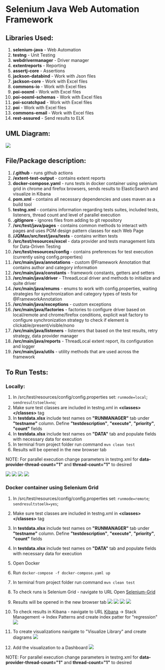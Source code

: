 # Selenium Java Web Automation Framework

## Libraries Used:

1. **selenium-java** - Web Automation
2. **testng** - Unit Testing
3. **webdrivermanager** - Driver manager
4. **extentreports** - Reporting
5. **assertj-core** - Assertions
6. **jackson-databind** - Work with Json files
7. **jackson-core** - Work with Excel files
8. **commons-io** - Work with Excel files
9. **poi-ooxml** - Work with Excel files
10. **poi-ooxml-schemas** - Work with Excel files
11. **poi-scratchpad** - Work with Excel files
12. **poi** - Work with Excel files
13. **commons-email** - Work with Excel files
14. **rest-assured** - Send results to ELK

## UML Diagram:
![](/Users/maxsudik/IdeaProjects/JQMax/readmeImages/img.png)

## File/Package description:
1. **/.github** - runs github actions
2. **/extent-test-output** - contains extent reports
3. **docker-compose.yaml** - runs tests in docker container using selenium grid in chrome and firefox browsers, sends results to ElasticSearch and visualize in Kibana
4. **pom.xml** - contains all necessary dependencies and uses maven as a build tool
5. **testng.xml** - contains information regarding tests suites, included tests, listeners, thread count and level of parallel execution
6. **.gitignore** - ignores files from adding to git repository
7. **/src/test/java/pages** - contains common methods to interact with pages and uses POM design pattern classes for each Web Page
8. **/JQMax/src/test/java/tests** - contains written tests
9. **/src/test/resources/excel** - data provider and tests management lists for Data-Driven Testing
10. **/src/test/resources/config** - contains preferences for test execution (currently using config.properties)
11. **/src/main/java/annotations** - custom @Framework Annotation that contains author and category information
12. **/src/main/java/constants** - framework constants, getters and setters
13. **/src/main/java/driver** - ThreadLocal driver and methods to initialize and quite driver
14. **/src/main/java/enums** - enums to work with config.properties, waiting strategies for synchronization and category types of tests for @FrameworkAnnotation
15. **/src/main/java/exceptions** - custom exceptions
16. **/src/main/java/factories** - factories to configure driver based on local/remote and chrome/firefox conditions, explicit wait factory to configure synchronization strategy to check if element is clickable/present/visible/nono
17. **/src/main/java/listeners** - listeners that based on the test results, retry strategy, data provider manager
18. **/src/main/java/reports** - ThreadLocal extent report, its configuration and logger
19. **/src/main/java/utils** - utility methods that are used across the framework

## To Run Tests:

### Locally:
1. In /src/test/resources/config/config.properties set: ```runmode=local```; ```sendresultstoelk=no```;
2. Make sure test classes are included in testng.xml in **\<classes> \</classes>** tag
3. In **testdata.xlsx** include test names on **"RUNMANAGER"** tab under **"testname"** column. Define **"testdescription"**, **"execute"**, **"priority"**, **"count"** fields
4. In **testdata.xlsx** include test names on **"DATA"** tab and populate fields with necessary data for execution
5. In terminal from project folder run command ```mvn clean test```
6. Results will be opened in the new browser tab 

NOTE: For parallel execution change parameters in testng.xml for **data-provider-thread-count="1"** and **thread-count="1"** to desired

![](/Users/maxsudik/IdeaProjects/JQMax/readmeImages/img_1.png)
![](/Users/maxsudik/IdeaProjects/JQMax/readmeImages/img_2.png)
![](/Users/maxsudik/IdeaProjects/JQMax/readmeImages/img_3.png)
![](/Users/maxsudik/IdeaProjects/JQMax/readmeImages/img_4.png)

### Docker container using Selenium Grid
1. In /src/test/resources/config/config.properties set: ```runmode=remote```; ```sendresultstoelk=yes```;
2. Make sure test classes are included in testng.xml in **\<classes> \</classes>** tag
3. In **testdata.xlsx** include test names on **"RUNMANAGER"** tab under **"testname"** column. Define **"testdescription"**, **"execute"**, **"priority"**, **"count"** fields
4. In **testdata.xlsx** include test names on **"DATA"** tab and populate fields with necessary data for execution
5. Open Docker
6. Run ```docker-compose -f docker-compose.yaml up```

7. In terminal from project folder run command ```mvn clean test```
8. To check runs is Selenium Grid - navigate to URL Open [Selenium-Grid](http://localhost:4444/ui/index.html#/)
9. Results will be opened in the new browser tab
![](/Users/maxsudik/IdeaProjects/JQMax/readmeImages/img_1.png)
![](/Users/maxsudik/IdeaProjects/JQMax/readmeImages/img_2.png)
![](/Users/maxsudik/IdeaProjects/JQMax/readmeImages/img_3.png)
![](/Users/maxsudik/IdeaProjects/JQMax/readmeImages/img_4.png)
10. To check results in Kibana - navigate to URL [Kibana](http://localhost:5601/) -> Stack Management -> Index Patterns and create index patter for "regression"
![](/Users/maxsudik/IdeaProjects/JQMax/readmeImages/img_6.png)
11. To create visualizations navigate to "Visualize Library" and create diagrams
![](/Users/maxsudik/IdeaProjects/JQMax/readmeImages/img_7.png)
12. Add the visualization to a Dashboard
![](/Users/maxsudik/IdeaProjects/JQMax/readmeImages/img_8.png)

NOTE: For parallel execution change parameters in testng.xml for **data-provider-thread-count="1"** and **thread-count="1"** to desired


